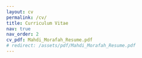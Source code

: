 ```yaml
---
layout: cv
permalink: /cv/
title: Curriculum Vitae
nav: true
nav_order: 2
cv_pdf: Mahdi_Morafah_Resume.pdf
# redirect: /assets/pdf/Mahdi_Morafah_Resume.pdf
---
```

